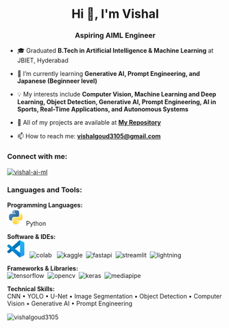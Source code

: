 <h1 align="center">Hi 👋, I'm Vishal</h1>
<h3 align="center">Aspiring AIML Engineer</h3>

- 🎓 Graduated **B.Tech in Artificial Intelligence & Machine Learning** at JBIET, Hyderabad
 
- 🌱 I’m currently learning **Generative AI, Prompt Engineering, and Japanese (Beginneer level)**
  
- 💡 My interests include **Computer Vision, Machine Learning and Deep Learning, Object Detection, Generative AI, Prompt Engineering, AI in Sports, Real-Time Applications, and Autonomous Systems**
  
- 📂 All of my projects are available at [**My Repository**](https://github.com/Vishalgoud3105?tab=repositories)
  
- 📫 How to reach me: **vishalgoud3105@gmail.com**

<h3 align="left">Connect with me:</h3>
<p align="left">
<a href="https://linkedin.com/in/vishal-ai-ml" target="blank"><img align="center" src="https://raw.githubusercontent.com/rahuldkjain/github-profile-readme-generator/master/src/images/icons/Social/linked-in-alt.svg" alt="vishal-ai-ml" height="30" width="40" /></a>
</p>

<h3 align="left">Languages and Tools:</h3>
<p align="left">
  <b>Programming Languages:</b><br/>
  <img src="https://raw.githubusercontent.com/devicons/devicon/master/icons/python/python-original.svg" alt="python" width="40" height="40"/> Python
</p>

<p align="left">
  <b>Software & IDEs:</b><br/>
  <img src="https://raw.githubusercontent.com/devicons/devicon/master/icons/vscode/vscode-original.svg" alt="vscode" width="40" height="40"/> &nbsp;
  <img src="https://upload.wikimedia.org/wikipedia/commons/d/d0/Google_Colaboratory_SVG_Logo.svg" alt="colab" width="40" height="60"/> &nbsp;
  <img src="https://www.vectorlogo.zone/logos/kaggle/kaggle-icon.svg" alt="kaggle" width="60" height="60"/>&nbsp;
  <img src="https://fastapi.tiangolo.com/img/logo-margin/logo-teal.png" alt="fastapi" width="80" height="30"/>&nbsp;
  <img src="https://streamlit.io/images/brand/streamlit-logo-secondary-colormark-darktext.svg" alt="streamlit" width="100" height="40"/>&nbsp;
  <img src="https://lightning.ai/images/logos/lightning-icon.svg" alt="lightning" width="60" height="40"/>
</p>

<p align="left">
  <b>Frameworks & Libraries:</b><br/>
  <img src="https://www.vectorlogo.zone/logos/tensorflow/tensorflow-icon.svg" alt="tensorflow" width="40" height="40"/>&nbsp;
  <img src="https://upload.wikimedia.org/wikipedia/commons/3/32/OpenCV_Logo_with_text_svg_version.svg" alt="opencv" width="60" height="40"/>&nbsp;
  <img src="https://upload.wikimedia.org/wikipedia/commons/a/ae/Keras_logo.svg" alt="keras" width="60" height="40"/>&nbsp;
  <img src="https://avatars.githubusercontent.com/u/39642404?s=200&v=4" alt="mediapipe" width="40" height="40"/>
</p>

<p align="left">
  <b>Technical Skills:</b><br/>
  CNN • YOLO • U-Net • Image Segmentation • Object Detection • Computer Vision • Generative AI • Prompt Engineering
</p>

<p><img align="center" src="https://github-readme-stats.vercel.app/api/top-langs?username=vishalgoud3105&show_icons=true&locale=en&layout=compact" alt="vishalgoud3105" /></p>

